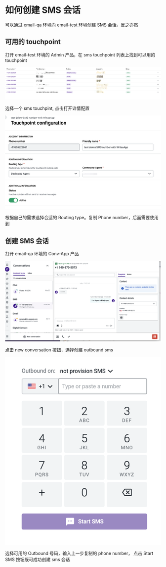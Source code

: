 # 如何创建 SMS 会话

可以通过 email-qa 环境向 email-test 环境创建 SMS 会话。反之亦然

## 可用的 touchpoint

打开 email-test 环境的 Admin 产品，在 sms touchpoint 列表上找到可以用的 touchpoint

![SMS touchpint List](../../public/10/sms_touchpoint_list.jpg)

选择一个 sms touchpint, 点击打开详情配置

![SMS Configuration](../../public/10/sms_configuration.jpg)

根据自己的需求选择合适的 Routing type。复制 Phone number，后面需要使用到

## 创建 SMS 会话

打开 email-qa 环境的 Conv-App 产品

![Conv-App](../../public/10/conv_app.jpg)

点击 new conversation 按钮，选择创建 outbound sms

![outbound sms](../../public/10/outbound_sms.jpg)

选择可用的 Outbound 号码，输入上一步复制的 phone number， 点击 Start SMS 按钮既可成功创建 sms 会话
